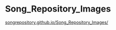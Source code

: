 # Song_Repository_Images

[songrepository.github.io/Song_Repository_Images/](https://songrepository.github.io/Song_Repository_Images/)

